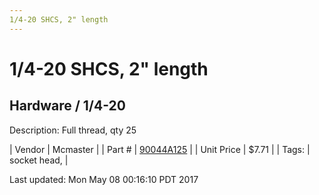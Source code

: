 ```yaml
---
1/4-20 SHCS, 2" length
---
```

# 1/4-20 SHCS, 2" length
## Hardware / 1/4-20
Description: 	Full thread, qty 25 

| Vendor | Mcmaster | 
| Part # | [90044A125](https://www.mcmaster.com/#90044A125) | 
| Unit Price | $7.71 | 
| Tags: | socket head,  | 

Last updated: Mon May 08 00:16:10 PDT 2017